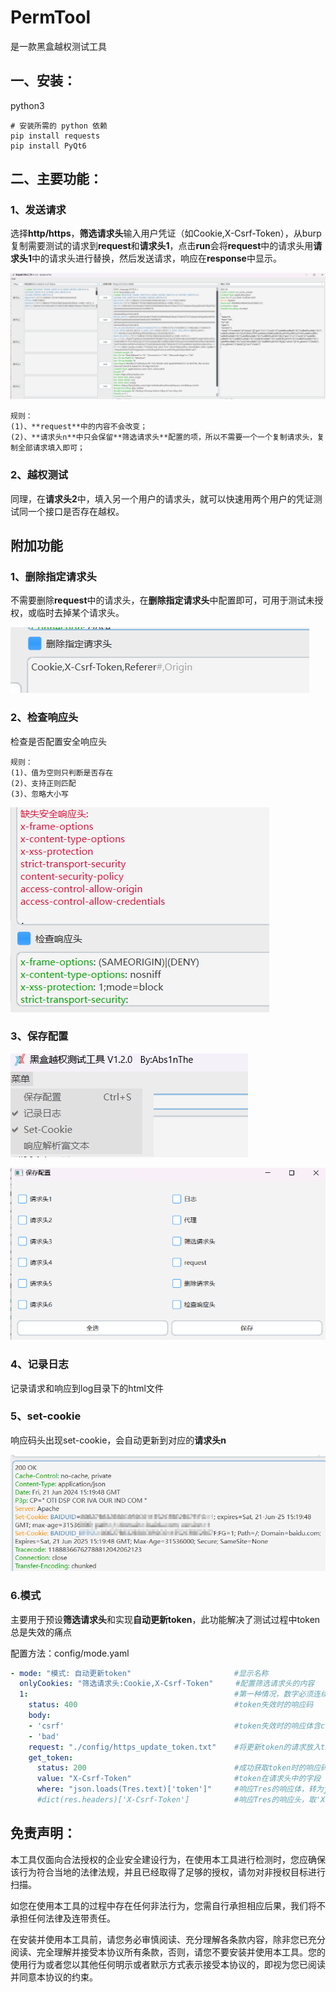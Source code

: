 # PermTool

是一款黑盒越权测试工具

## 一、安装：

python3

```
# 安装所需的 python 依赖
pip install requests
pip install PyQt6
```

## 二、主要功能：

### 1、发送请求

选择**http/https**，**筛选请求头**输入用户凭证（如Cookie,X-Csrf-Token），从burp复制需要测试的请求到**request**和**请求头1**，点击**run**会将**request**中的请求头用**请求头1**中的请求头进行替换，然后发送请求，响应在**response**中显示。

![](img/zxuucd.png)

```
规则：
(1)、**request**中的内容不会改变；
(2)、**请求头n**中只会保留**筛选请求头**配置的项，所以不需要一个一个复制请求头，复制全部请求填入即可；
```

### 2、越权测试

同理，在**请求头2**中，填入另一个用户的请求头，就可以快速用两个用户的凭证测试同一个接口是否存在越权。

## 附加功能

### 1、删除指定请求头

不需要删除**request**中的请求头，在**删除指定请求头**中配置即可，可用于测试未授权，或临时去掉某个请求头。

![](img/yhcmfg.png)

### 2、检查响应头

检查是否配置安全响应头

```
规则：
(1)、值为空则只判断是否存在
(2)、支持正则匹配
(3)、忽略大小写
```

![](img/tmaeam.png)

### 3、保存配置

![](img/mmiudk.png)

![](img/rjygbn.png)

### 4、记录日志

记录请求和响应到log目录下的html文件

### 5、set-cookie

响应码头出现set-cookie，会自动更新到对应的**请求头n**

![](img/wyxxeg.png)

### 6.模式

主要用于预设**筛选请求头**和实现**自动更新token**，此功能解决了测试过程中token总是失效的痛点

配置方法：config/mode.yaml

```yaml
- mode: "模式: 自动更新token"                       #显示名称
  onlyCookies: "筛选请求头:Cookie,X-Csrf-Token"     #配置筛选请求头的内容
  1:                                              #第一种情况，数字必须连续
    status: 400                                   #token失效时的响应码
    body:
    - 'csrf'                                      #token失效时的响应体含csrf或bad
    - 'bad'
    request: "./config/https_update_token.txt"    #将更新token的请求放入txt，文件名中有https，则使用https请求
    get_token:
      status: 200                                 #成功获取token时的响应码
      value: "X-Csrf-Token"                       #token在请求头中的字段
      where: "json.loads(Tres.text)['token']"     #响应Tres的响应体，转为json格式，取'token'的值，为新的token
      #dict(res.headers)['X-Csrf-Token']          #响应Tres的响应头，取'X-Csrf-Token'的值，为新的token
```



## 免责声明：

本工具仅面向合法授权的企业安全建设行为，在使用本工具进行检测时，您应确保该行为符合当地的法律法规，并且已经取得了足够的授权，请勿对非授权目标进行扫描。

如您在使用本工具的过程中存在任何非法行为，您需自行承担相应后果，我们将不承担任何法律及连带责任。

在安装并使用本工具前，请您务必审慎阅读、充分理解各条款内容，除非您已充分阅读、完全理解并接受本协议所有条款，否则，请您不要安装并使用本工具。您的使用行为或者您以其他任何明示或者默示方式表示接受本协议的，即视为您已阅读并同意本协议的约束。